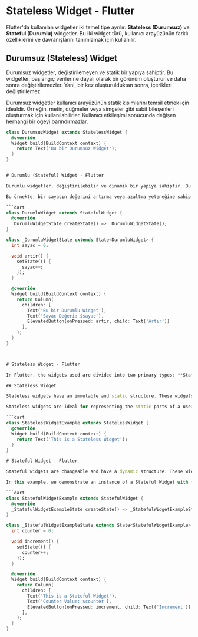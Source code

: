 # Stateless  Widget - Flutter

Flutter'da kullanılan widgetler iki temel tipe ayrılır: **Stateless (Durumsuz)** ve **Stateful (Durumlu)** widgetler. Bu iki widget türü, kullanıcı arayüzünün farklı özelliklerini ve davranışlarını tanımlamak için kullanılır.

## Durumsuz (Stateless) Widget

Durumsuz widgetler, değiştirilemeyen ve statik bir yapıya sahiptir. Bu widgetler, başlangıç verilerine dayalı olarak bir görünüm oluşturur ve daha sonra değiştirilemezler. Yani, bir kez oluşturulduktan sonra, içerikleri değiştirilemez.

Durumsuz widgetler kullanıcı arayüzünün statik kısımlarını temsil etmek için idealdir. Örneğin, metin, düğmeler veya simgeler gibi sabit bileşenleri oluşturmak için kullanılabilirler. Kullanıcı etkileşimi sonucunda değişen herhangi bir öğeyi barındırmazlar.

```dart
class DurumsuzWidget extends StatelessWidget {
  @override
  Widget build(BuildContext context) {
    return Text('Bu bir Durumsuz Widget');
  }
}


# Durumlu (Stateful) Widget - Flutter

Durumlu widgetler, değiştirilebilir ve dinamik bir yapıya sahiptir. Bu widgetler, kullanıcı etkileşimleri veya diğer olaylar sonucunda içeriklerini güncelleyebilirler. Durumlu widgetler, kullanıcı arayüzünün dinamik kısımlarını oluşturmak için kullanılır.

Bu örnekte, bir sayacın değerini artırma veya azaltma yeteneğine sahip bir Durumlu Widget örneklemesi gösterilmektedir:

```dart
class DurumluWidget extends StatefulWidget {
  @override
  _DurumluWidgetState createState() => _DurumluWidgetState();
}

class _DurumluWidgetState extends State<DurumluWidget> {
  int sayac = 0;

  void artir() {
    setState(() {
      sayac++;
    });
  }

  @override
  Widget build(BuildContext context) {
    return Column(
      children: [
        Text('Bu bir Durumlu Widget'),
        Text('Sayac Değeri: $sayac'),
        ElevatedButton(onPressed: artir, child: Text('Artır'))
      ],
    );
  }
}



# Stateless Widget - Flutter

In Flutter, the widgets used are divided into two primary types: **Stateless** and **Stateful** widgets. These two widget types are used to define different characteristics and behaviors of the user interface.

## Stateless Widget

Stateless widgets have an immutable and static structure. These widgets create a view based on initial data and remain unchangeable. In other words, once they are created, their content cannot be altered.

Stateless widgets are ideal for representing the static parts of a user interface. They can be used to create constant components such as text, buttons, or icons. They do not contain any elements that change as a result of user interaction.

```dart
class StatelessWidgetExample extends StatelessWidget {
  @override
  Widget build(BuildContext context) {
    return Text('This is a Stateless Widget');
  }
}

# Stateful Widget - Flutter

Stateful widgets are changeable and have a dynamic structure. These widgets can update their content based on user interactions or other events. Stateful widgets are used to create the dynamic parts of a user interface.

In this example, we demonstrate an instance of a Stateful Widget with the ability to increase or decrease the value of a counter:

```dart
class StatefulWidgetExample extends StatefulWidget {
  @override
  _StatefulWidgetExampleState createState() => _StatefulWidgetExampleState();
}

class _StatefulWidgetExampleState extends State<StatefulWidgetExample> {
  int counter = 0;

  void increment() {
    setState(() {
      counter++;
    });
  }

  @override
  Widget build(BuildContext context) {
    return Column(
      children: [
        Text('This is a Stateful Widget'),
        Text('Counter Value: $counter'),
        ElevatedButton(onPressed: increment, child: Text('Increment'))
      ],
    );
  }
}
